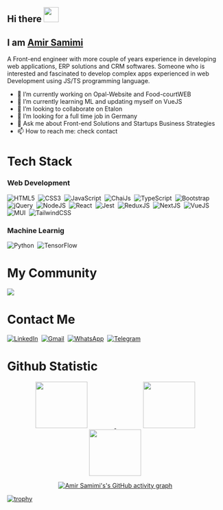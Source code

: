 ## Hi there <img src="https://c.tenor.com/Wx9IEmZZXSoAAAAj/hi.gif" width="35px" height="35px" />

## I am [Amir Samimi](https://amirnsamimi.com)
A Front-end engineer with more couple of years experience in developing web applications, ERP solutions and CRM softwares. Someone who is interested and fascinated to develop complex apps experienced in web Development using JS/TS programming language. 

- 🔭 I’m currently working on Opal-Website and Food-courtWEB
- 🌱 I’m currently learning ML and updating myself on VueJS
- 👯 I’m looking to collaborate on Etalon
- 🤔 I’m looking for a full time job in Germany
- 💬 Ask me about Front-end Solutions and Startups Business Strategies 
- 📫 How to reach me: check contact

<!-- 
- <img src="./" width="25px"> Opal Shopping Center
-->

# Tech Stack

### Web Development

  ![HTML5](https://img.shields.io/badge/html5-%23E34F26.svg?style=for-the-badge&logo=html5&logoColor=white)&nbsp;
  ![CSS3](https://img.shields.io/badge/css3-%231572B6.svg?style=for-the-badge&logo=css3&logoColor=white)&nbsp;
  ![JavaScript](https://img.shields.io/badge/javascript-%23323330.svg?style=for-the-badge&logo=javascript&logoColor=%23F7DF1E)&nbsp;
  ![ChaiJs](https://img.shields.io/badge/chai.js-965973?style=for-the-badge&logo=chai&logoColor=red)&nbsp;
  ![TypeScript](https://shields.io/badge/TypeScript-3178C6?logo=TypeScript&logoColor=FFF&style=flat-square)&nbsp;
  ![Bootstrap](https://img.shields.io/badge/bootstrap-%23563D7C.svg?style=for-the-badge&logo=bootstrap&logoColor=white)&nbsp;
  ![jQuery](https://img.shields.io/badge/jquery-%230769AD.svg?style=for-the-badge&logo=jquery&logoColor=white)&nbsp;
  ![NodeJS](https://img.shields.io/badge/node.js-6DA55F?style=for-the-badge&logo=node.js&logoColor=white)&nbsp;
  ![React](https://img.shields.io/badge/react-%2320232a.svg?style=for-the-badge&logo=react&logoColor=%2361DAFB)&nbsp;
  ![Jest](https://img.shields.io/badge/Jest-323330?style=for-the-badge&logo=Jest&logoColor=white)&nbsp;
  ![ReduxJS](https://img.shields.io/badge/-Redux-764ABC?style=flat&logo=redux&logoColor=white)&nbsp;
  ![NextJS](https://img.shields.io/badge/next.js-000000?style=for-the-badge&logo=nextdotjs&logoColor=white)&nbsp;
  ![VueJS](https://img.shields.io/badge/Vue.js-35495E?style=for-the-badge&logo=vuedotjs&logoColor=4FC08D)&nbsp;
  ![MUI](https://img.shields.io/badge/MUI-%230081CB.svg?style=for-the-badge&logo=mui&logoColor=white)&nbsp;
  ![TailwindCSS](https://img.shields.io/badge/tailwindcss-0F172A?&logo=tailwindcss)&nbsp;


### Machine Learnig

  ![Python](https://img.shields.io/badge/python-3670A0?style=for-the-badge&logo=python&logoColor=ffdd54)&nbsp;
  ![TensorFlow](https://img.shields.io/badge/TensorFlow-%23FF6F00.svg?style=for-the-badge&logo=TensorFlow&logoColor=white)&nbsp;

# My Community
  
<img src="https://raw.githubusercontent.com/amirnsamimi/amirnsamimi/main/metrics.plugin.people.followers.svg"/>

# Contact Me

  [![LinkedIn](https://img.shields.io/badge/linkedin-%230077B5.svg?style=for-the-badge&logo=linkedin&logoColor=white)](https://linkedin.com/in/amirnsamimi)&nbsp;
  [![Gmail](https://img.shields.io/badge/Gmail-D14836?style=for-the-badge&logo=gmail&logoColor=white)](mailto:amirnsamimi@gmail.com)&nbsp;
  [![WhatsApp](https://img.shields.io/badge/WhatsApp-25D366?style=for-the-badge&logo=whatsapp&logoColor=white)](https://wa.me/37253132765)&nbsp;
  [![Telegram](https://img.shields.io/badge/Telegram-%230088FF.svg?style=for-the-badge&logo=Telegram&logoColor=white)](https://t.me/amirnsamimi)&nbsp;
  
  <!-- [![BuyMeACoffee](https://img.shields.io/badge/Buy%20Me%20a%20Coffee-ffdd00?style=for-the-badge&logo=buy-me-a-coffee&logoColor=black)](https://#) -->


# Github Statistic

<div align="center">
  <a href="https://github.com/amirnsamimi">
    <img width="49%" height="108em" src="https://github-readme-streak-stats.herokuapp.com?user=amirnsamimi&theme=algolia&date_format=M%20j%5B%2C%20Y%5D&hide_border=true">
    <img width="49%" height="108em" src="https://github-readme-stats-eight-theta.vercel.app/api?username=amirnsamimi&show_icons=true&theme=algolia&include_all_commits=true&count_private=true&hide_border=true"/>
    <img width="49%" height="108em" src="https://github-readme-stats-eight-theta.vercel.app/api/top-langs/?username=amirnsamimi&layout=compact&langs_count=8&theme=algolia&hide_border=true"/>

![Amir Samimi's's GitHub activity graph](https://github-readme-activity-graph.vercel.app/graph?username=amirnsamimi&hide_border=true&bg_color=050F2C&color=0194DD&line=0194DD&point=2DDD97)
  </a>
</div>




[![trophy](https://github-profile-trophy.vercel.app/?username=amirnsamimi&theme=algolia&no-frame=true&margin-w=10&column=8)](https://github.com/ryo-ma/github-profile-trophy)




